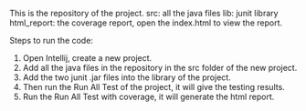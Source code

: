 This is the repository of the project.
src: all the java files
lib: junit library
html_report: the coverage report, open the index.html to view the report.

Steps to run the code:
1. Open Intellij, create a new project.
2. Add all the java files in the repository in the src folder of the new project.
3. Add the two junit .jar files into the library of the project.
4. Then run the Run All Test of the project, it will give the testing results.
5. Run the Run All Test with coverage, it will generate the html report.
